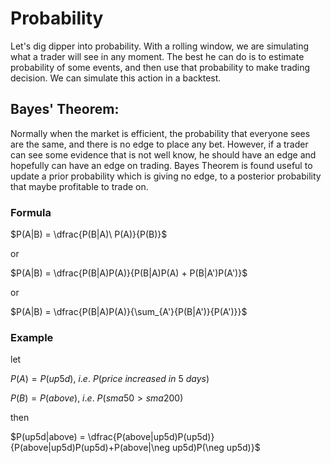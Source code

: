# Probability

Let's dig dipper into probability. With a rolling window, we are simulating what a trader will see in any moment. The best he can do is to estimate probability of some events, and then use that probability to make trading decision. We can simulate this action in a backtest. 


## Bayes' Theorem:

Normally when the market is efficient, the probability that everyone sees are the same, and there is no edge to place any bet. However, if a trader can see some evidence that is not well know, he should have an edge and hopefully can have an edge on trading. Bayes Theorem is found useful to update a prior probability which is giving no edge, to a posterior probability that maybe profitable to trade on.

### Formula

$P(A|B) = \dfrac{P(B|A)\ P(A)}{P(B)}$

or

$P(A|B) = \dfrac{P(B|A)P(A)}{P(B|A)P(A) + P(B|A')P(A')}$

or

$P(A|B) = \dfrac{P(B|A)P(A)}{\sum_{A'}{P(B|A')}{P(A')}}$

### Example
let

$P(A) =P(up5d),\ i.e.\ P(price\ increased\ in\ 5\ days)$

$P(B) =P(above),\ i.e.\ P(sma50 > sma200)$

then 

$P(up5d|above) = \dfrac{P(above|up5d)P(up5d)}{P(above|up5d)P(up5d)+P(above|\neg up5d)P(\neg up5d)}$